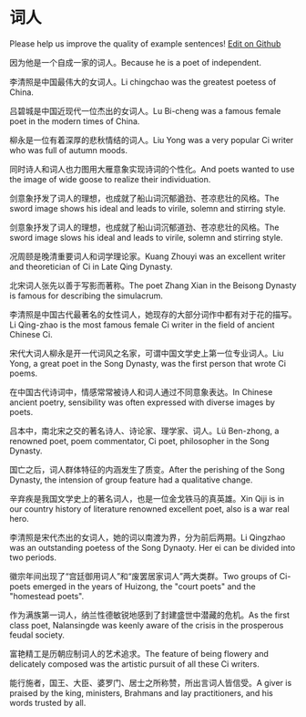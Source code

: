 # 词人

Please help us improve the quality of example sentences! [Edit on Github](https://github.com/jiyushe/jiyu-example-sentence-source/blob/main/chinese/ciren.md)

<p><span class="chinese">因为他是一个自成一家的词人。</span><span class="english">Because he is a poet of independent.</span></p>

<p><span class="chinese">李清照是中国最伟大的女词人。</span><span class="english">Li chingchao was the greatest poetess of China.</span></p>

<p><span class="chinese">吕碧城是中国近现代一位杰出的女词人。</span><span class="english">Lu Bi-cheng was a famous female poet in the modern times of China.</span></p>

<p><span class="chinese">柳永是一位有着深厚的悲秋情结的词人。</span><span class="english">Liu Yong was a very popular Ci writer who was full of autumn moods.</span></p>

<p><span class="chinese">同时诗人和词人也力图用大雁意象实现诗词的个性化。</span><span class="english">And poets wanted to use the image of wide goose to realize their individuation.</span></p>

<p><span class="chinese">剑意象抒发了词人的理想，也成就了船山词沉郁遒劲、苍凉悲壮的风格。</span><span class="english">The sword image shows his ideal and leads to virile, solemn and stirring style.</span></p>

<p><span class="chinese">剑意象抒发了词人的理想，也成就了船山词沉郁道劲、苍凉悲壮的风格。</span><span class="english">The sword image slows his ideal and leads to virile, solemn and stirring style.</span></p>

<p><span class="chinese">况周颐是晚清重要词人和词学理论家。</span><span class="english">Kuang Zhouyi was an excellent writer and theoretician of Ci in Late Qing Dynasty.</span></p>

<p><span class="chinese">北宋词人张先以善于写影而著称。</span><span class="english">The poet Zhang Xian in the Beisong Dynasty is famous for describing the simulacrum.</span></p>

<p><span class="chinese">李清照是中国古代最著名的女性词人，她现存的大部分词作中都有对于花的描写。</span><span class="english">Li Qing-zhao is the most famous female Ci writer in the field of ancient Chinese Ci.</span></p>

<p><span class="chinese">宋代大词人柳永是开一代词风之名家，可谓中国文学史上第一位专业词人。</span><span class="english">Liu Yong, a great poet in the Song Dynasty, was the first person that wrote Ci poems.</span></p>

<p><span class="chinese">在中国古代诗词中，情感常常被诗人和词人通过不同意象表达。</span><span class="english">In Chinese ancient poetry, sensibility was often expressed with diverse images by poets.</span></p>

<p><span class="chinese">吕本中，南北宋之交的著名诗人、诗论家、理学家、词人。</span><span class="english">Lü Ben-zhong, a renowned poet, poem commentator, Ci poet, philosopher in the Song Dynasty.</span></p>

<p><span class="chinese">国亡之后，词人群体特征的内涵发生了质变。</span><span class="english">After the perishing of the Song Dynasty, the intension of group feature had a qualitative change.</span></p>

<p><span class="chinese">辛弃疾是我国文学史上的著名词人，也是一位金戈铁马的真英雄。</span><span class="english">Xin Qiji is in our country history of literature renowned excellent poet, also is a war real hero.</span></p>

<p><span class="chinese">李清照是宋代杰出的女词人，她的词以南渡为界，分为前后两期。</span><span class="english">Li Qingzhao was an outstanding poetess of the Song Dynaoty. Her ei can be divided into two periods.</span></p>

<p><span class="chinese">徽宗年间出现了“宫廷御用词人”和“废罢居家词人”两大类群。</span><span class="english">Two groups of Ci-poets emerged in the years of Huizong, the "court poets" and the "homestead poets".</span></p>

<p><span class="chinese">作为满族第一词人，纳兰性德敏锐地感到了封建盛世中潜藏的危机。</span><span class="english">As the first class poet, Nalansingde was keenly aware of the crisis in the prosperous feudal society.</span></p>

<p><span class="chinese">富艳精工是历朝应制词人的艺术追求。</span><span class="english">The feature of being flowery and delicately composed was the artistic pursuit of all these Ci writers.</span></p>

<p><span class="chinese">能行施者，国王、大臣、婆罗门、居士之所称赞，所出言词人皆信受。</span><span class="english">A giver is praised by the king, ministers, Brahmans and lay practitioners, and his words trusted by all.</span></p>

